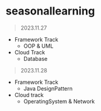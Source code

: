 # seasonallearning

> 2023.11.27

- Framework Track
  - OOP & UML
- Cloud Track
  - Database

> 2023.11.28

- Framework Track
  - Java DesignPattern
- Cloud track
  - OperatingSystem & Network
